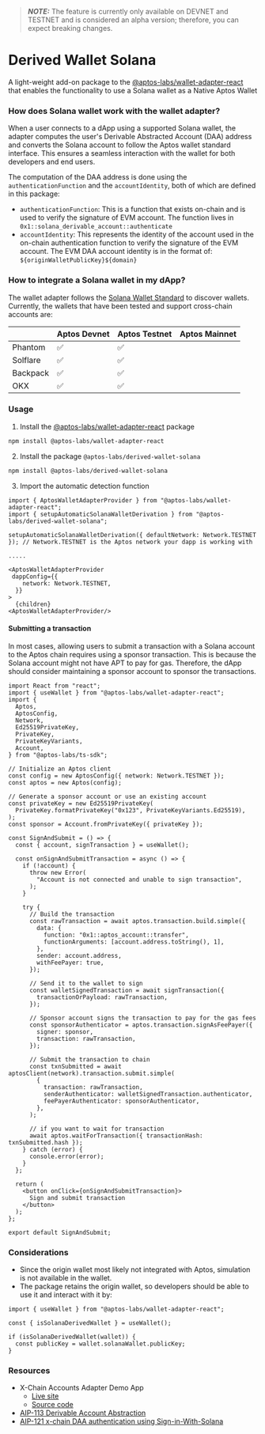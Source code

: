 > **_NOTE:_** The feature is currently only available on DEVNET and TESTNET and is considered an alpha version; therefore, you can expect breaking changes.

# Derived Wallet Solana

A light-weight add-on package to the [@aptos-labs/wallet-adapter-react](../wallet-adapter-react/) that enables the functionality to use a Solana wallet as a Native Aptos Wallet

### How does Solana wallet work with the wallet adapter?

When a user connects to a dApp using a supported Solana wallet, the adapter computes the user's Derivable Abstracted Account (DAA) address and converts the Solana account to follow the Aptos wallet standard interface.
This ensures a seamless interaction with the wallet for both developers and end users.

The computation of the DAA address is done using the `authenticationFunction` and the `accountIdentity`, both of which are defined in this package:

- `authenticationFunction`: This is a function that exists on-chain and is used to verify the signature of EVM account. The function lives in `0x1::solana_derivable_account::authenticate`
- `accountIdentity`: This represents the identity of the account used in the on-chain authentication function to verify the signature of the EVM account.
  The EVM DAA account identity is in the format of:
  `${originWalletPublicKey}${domain}`

### How to integrate a Solana wallet in my dApp?

The wallet adapter follows the [Solana Wallet Standard](https://github.com/wallet-standard/wallet-standard/blob/master/DESIGN.md) to discover wallets.
Currently, the wallets that have been tested and support cross-chain accounts are:

|          | Aptos Devnet | Aptos Testnet | Aptos Mainnet |
| -------- | ------------ | ------------- | ------------- |
| Phantom  | ✅           | ✅            |
| Solflare | ✅           | ✅            |
| Backpack | ✅           | ✅            |
| OKX      | ✅           | ✅            |

### Usage

1. Install the [@aptos-labs/wallet-adapter-react](../wallet-adapter-react/) package

```bash
npm install @aptos-labs/wallet-adapter-react
```

2. Install the package `@aptos-labs/derived-wallet-solana`

```bash
npm install @aptos-labs/derived-wallet-solana
```

3. Import the automatic detection function

```tsx
import { AptosWalletAdapterProvider } from "@aptos-labs/wallet-adapter-react";
import { setupAutomaticSolanaWalletDerivation } from "@aptos-labs/derived-wallet-solana";

setupAutomaticSolanaWalletDerivation({ defaultNetwork: Network.TESTNET }); // Network.TESTNET is the Aptos network your dapp is working with

.....

<AptosWalletAdapterProvider
 dappConfig={{
    network: Network.TESTNET,
  }}
>
  {children}
<AptosWalletAdapterProvider/>
```

#### Submitting a transaction

In most cases, allowing users to submit a transaction with a Solana account to the Aptos chain requires using a sponsor transaction.
This is because the Solana account might not have APT to pay for gas.
Therefore, the dApp should consider maintaining a sponsor account to sponsor the transactions.

```tsx filename="SignAndSubmitDemo.tsx"
import React from "react";
import { useWallet } from "@aptos-labs/wallet-adapter-react";
import {
  Aptos,
  AptosConfig,
  Network,
  Ed25519PrivateKey,
  PrivateKey,
  PrivateKeyVariants,
  Account,
} from "@aptos-labs/ts-sdk";

// Initialize an Aptos client
const config = new AptosConfig({ network: Network.TESTNET });
const aptos = new Aptos(config);

// Generate a sponsor account or use an existing account
const privateKey = new Ed25519PrivateKey(
  PrivateKey.formatPrivateKey("0x123", PrivateKeyVariants.Ed25519),
);
const sponsor = Account.fromPrivateKey({ privateKey });

const SignAndSubmit = () => {
  const { account, signTransaction } = useWallet();

  const onSignAndSubmitTransaction = async () => {
    if (!account) {
      throw new Error(
        "Account is not connected and unable to sign transaction",
      );
    }

    try {
      // Build the transaction
      const rawTransaction = await aptos.transaction.build.simple({
        data: {
          function: "0x1::aptos_account::transfer",
          functionArguments: [account.address.toString(), 1],
        },
        sender: account.address,
        withFeePayer: true,
      });

      // Send it to the wallet to sign
      const walletSignedTransaction = await signTransaction({
        transactionOrPayload: rawTransaction,
      });

      // Sponsor account signs the transaction to pay for the gas fees
      const sponsorAuthenticator = aptos.transaction.signAsFeePayer({
        signer: sponsor,
        transaction: rawTransaction,
      });

      // Submit the transaction to chain
      const txnSubmitted = await aptosClient(network).transaction.submit.simple(
        {
          transaction: rawTransaction,
          senderAuthenticator: walletSignedTransaction.authenticator,
          feePayerAuthenticator: sponsorAuthenticator,
        },
      );

      // if you want to wait for transaction
      await aptos.waitForTransaction({ transactionHash: txnSubmitted.hash });
    } catch (error) {
      console.error(error);
    }
  };

  return (
    <button onClick={onSignAndSubmitTransaction}>
      Sign and submit transaction
    </button>
  );
};

export default SignAndSubmit;
```

### Considerations

- Since the origin wallet most likely not integrated with Aptos, simulation is not available in the wallet.
- The package retains the origin wallet, so developers should be able to use it and interact with it by:

```tsx
import { useWallet } from "@aptos-labs/wallet-adapter-react";

const { isSolanaDerivedWallet } = useWallet();

if (isSolanaDerivedWallet(wallet)) {
  const publicKey = wallet.solanaWallet.publicKey;
}
```

### Resources

- X-Chain Accounts Adapter Demo App
  - [Live site](https://aptos-labs.github.io/aptos-wallet-adapter/nextjs-cross-chain-example/)
  - [Source code](../../apps/nextjs-x-chain/)
- [AIP-113 Derivable Account Abstraction](https://github.com/aptos-foundation/AIPs/blob/main/aips/aip-113.md)
- [AIP-121 x-chain DAA authentication using Sign-in-With-Solana](https://github.com/aptos-foundation/AIPs/blob/main/aips/aip-121.md)
